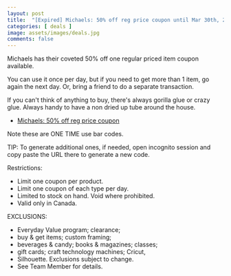```yaml
---
layout: post
title:  "[Expired] Michaels: 50% off reg price coupon until Mar 30th, 2024"
categories: [ deals ]
image: assets/images/deals.jpg
comments: false
---
```


Michaels has their coveted 50% off one regular priced item coupon available.

You can use it once per day, but if you need to get more than 1 item, go again the next day.  Or, bring a friend to do a separate transaction.

If you can't think of anything to buy, there's always gorilla glue or crazy glue.  Always handy to have a non dried up tube around the house.


- [Michaels: 50% off reg price coupon](https://canada.michaels.com/en/coupons)

Note these are ONE TIME use bar codes.

TIP: To generate additional ones, if needed, open incognito session and copy paste the URL there to generate a new code.

Restrictions:
- Limit one coupon per product.
- Limit one coupon of each type per day.
- Limited to stock on hand. Void where prohibited.
- Valid only in Canada.

EXCLUSIONS: 
- Everyday Value program; clearance;
- buy & get items; custom framing;
- beverages & candy; books & magazines; classes;
- gift cards; craft technology machines; Cricut,
- Silhouette. Exclusions subject to change.
- See Team Member for details.

